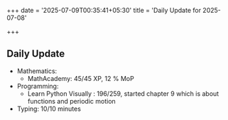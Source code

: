 +++
date = '2025-07-09T00:35:41+05:30'
title = 'Daily Update for 2025-07-08'

+++

## Daily Update

- Mathematics:
  - MathAcademy: 45/45 XP, 12 % MoP
- Programming:
  - Learn Python Visually : 196/259, started chapter 9 which is about functions and periodic motion
- Typing: 10/10 minutes
